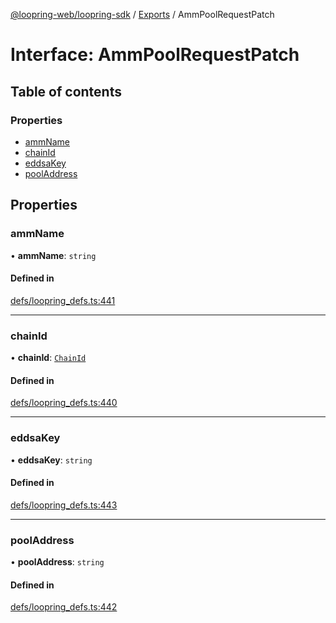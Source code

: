 [@loopring-web/loopring-sdk](../README.md) / [Exports](../modules.md) / AmmPoolRequestPatch

# Interface: AmmPoolRequestPatch

## Table of contents

### Properties

- [ammName](AmmPoolRequestPatch.md#ammname)
- [chainId](AmmPoolRequestPatch.md#chainid)
- [eddsaKey](AmmPoolRequestPatch.md#eddsakey)
- [poolAddress](AmmPoolRequestPatch.md#pooladdress)

## Properties

### ammName

• **ammName**: `string`

#### Defined in

[defs/loopring_defs.ts:441](https://github.com/Loopring/loopring_sdk/blob/077bca2/src/defs/loopring_defs.ts#L441)

___

### chainId

• **chainId**: [`ChainId`](../enums/ChainId.md)

#### Defined in

[defs/loopring_defs.ts:440](https://github.com/Loopring/loopring_sdk/blob/077bca2/src/defs/loopring_defs.ts#L440)

___

### eddsaKey

• **eddsaKey**: `string`

#### Defined in

[defs/loopring_defs.ts:443](https://github.com/Loopring/loopring_sdk/blob/077bca2/src/defs/loopring_defs.ts#L443)

___

### poolAddress

• **poolAddress**: `string`

#### Defined in

[defs/loopring_defs.ts:442](https://github.com/Loopring/loopring_sdk/blob/077bca2/src/defs/loopring_defs.ts#L442)
